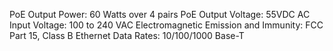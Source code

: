 PoE Output Power: 60 Watts over 4 pairs
PoE Output Voltage: 55VDC
AC Input Voltage: 100 to 240 VAC
Electromagnetic Emission and Immunity: FCC Part 15, Class B
Ethernet Data Rates: 10/100/1000 Base-T
